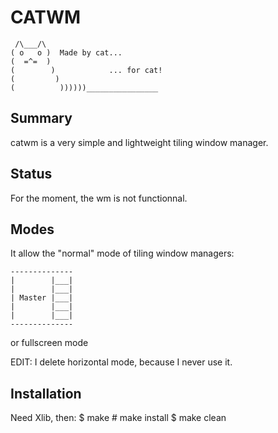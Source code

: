 CATWM
=====

     /\___/\
    ( o   o )  Made by cat...
    (  =^=  )
    (        )            ... for cat!
    (         )
    (          ))))))________________

Summary
-------

catwm is a very simple and lightweight tiling window manager.

Status
------

For the moment, the wm is not functionnal.

Modes
-----

It allow the "normal" mode of tiling window managers:

    --------------
    |        |___|
    |        |___|
    | Master |___|
    |        |___|
    |        |___|
    --------------

or fullscreen mode

EDIT: I delete horizontal mode, because I never use it.

Installation
------------

Need Xlib, then:
    $ make
    # make install
    $ make clean

